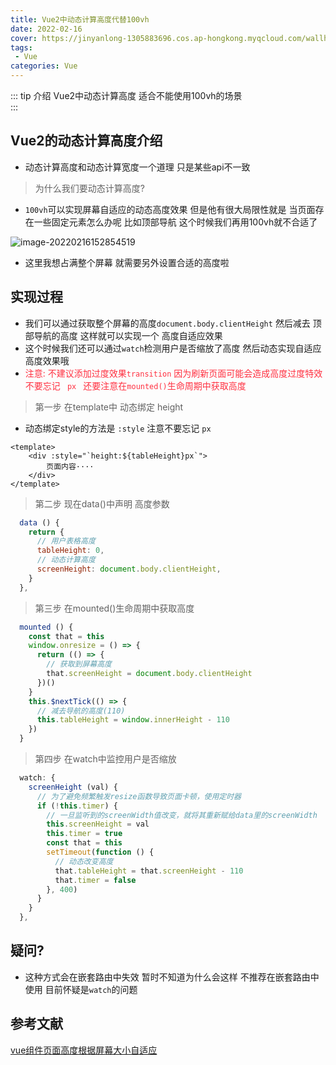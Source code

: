 ```yaml
---
title: Vue2中动态计算高度代替100vh
date: 2022-02-16
cover: https://jinyanlong-1305883696.cos.ap-hongkong.myqcloud.com/wallhaven-x8wr33.jpg
tags:
 - Vue
categories: Vue
---
```


::: tip 介绍
Vue2中动态计算高度 适合不能使用100vh的场景<br>
:::

<!-- more -->

## Vue2的动态计算高度介绍

* 动态计算高度和动态计算宽度一个道理 只是某些api不一致

> 为什么我们要动态计算高度?

* `100vh`可以实现屏幕自适应的动态高度效果 但是他有很大局限性就是 当页面存在一些固定元素怎么办呢 比如顶部导航 这个时候我们再用100vh就不合适了 

![image-20220216152854519](https://jinyanlong-1305883696.cos.ap-hongkong.myqcloud.com/image-20220216152854519.png)

* 这里我想占满整个屏幕 就需要另外设置合适的高度啦

## 实现过程

* 我们可以通过获取整个屏幕的高度`document.body.clientHeight` 然后减去 顶部导航的高度 这样就可以实现一个 高度自适应效果
* 这个时候我们还可以通过`watch`检测用户是否缩放了高度 然后动态实现自适应高度效果哦
* <font color =#ff3040>注意: 不建议添加过度效果`transition` 因为刷新页面可能会造成高度过度特效 不要忘记 ` px ` 还要注意在`mounted()`生命周期中获取高度</font>

> 第一步 在template中 动态绑定 height

* 动态绑定style的方法是 `:style` 注意不要忘记 `px`

```vue
<template>    
	<div :style="`height:${tableHeight}px`">
        页面内容····
    </div>
</template>
```

> 第二步 现在data()中声明 高度参数

```js
  data () {
    return {
      // 用户表格高度
      tableHeight: 0,
      // 动态计算高度
      screenHeight: document.body.clientHeight,
    }
  },
```

> 第三步 在mounted()生命周期中获取高度

```js
  mounted () {
    const that = this
    window.onresize = () => {
      return (() => {
        // 获取到屏幕高度
        that.screenHeight = document.body.clientHeight
      })()
    }
    this.$nextTick(() => {
      // 减去导航的高度(110)
      this.tableHeight = window.innerHeight - 110
    })
  }
```

> 第四步 在watch中监控用户是否缩放

```js
  watch: {
    screenHeight (val) {
      // 为了避免频繁触发resize函数导致页面卡顿，使用定时器
      if (!this.timer) {
        // 一旦监听到的screenWidth值改变，就将其重新赋给data里的screenWidth
        this.screenHeight = val
        this.timer = true
        const that = this
        setTimeout(function () {
          // 动态改变高度
          that.tableHeight = that.screenHeight - 110
          that.timer = false
        }, 400)
      }
    }
  },
```

## 疑问?

* 这种方式会在嵌套路由中失效 暂时不知道为什么会这样 不推荐在嵌套路由中使用 目前怀疑是`watch`的问题

## 参考文献

[vue组件页面高度根据屏幕大小自适应](https://www.jianshu.com/p/f3e12028a046)

